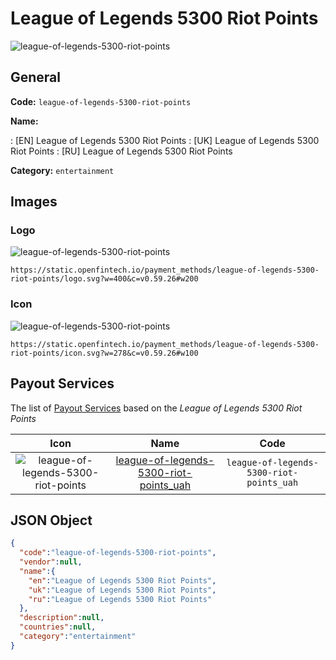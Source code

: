 
# League of Legends 5300 Riot Points 
![league-of-legends-5300-riot-points](https://static.openfintech.io/payment_methods/league-of-legends-5300-riot-points/logo.svg?w=400&c=v0.59.26#w200)  

## General 
**Code:** `league-of-legends-5300-riot-points` 
 
**Name:** 
 
:	[EN] League of Legends 5300 Riot Points 
:	[UK] League of Legends 5300 Riot Points 
:	[RU] League of Legends 5300 Riot Points 
 
**Category:** `entertainment` 
 

## Images 

### Logo 
![league-of-legends-5300-riot-points](https://static.openfintech.io/payment_methods/league-of-legends-5300-riot-points/logo.svg?w=400&c=v0.59.26#w200)  

```
https://static.openfintech.io/payment_methods/league-of-legends-5300-riot-points/logo.svg?w=400&c=v0.59.26#w200
```  

### Icon 
![league-of-legends-5300-riot-points](https://static.openfintech.io/payment_methods/league-of-legends-5300-riot-points/icon.svg?w=278&c=v0.59.26#w100)  

```
https://static.openfintech.io/payment_methods/league-of-legends-5300-riot-points/icon.svg?w=278&c=v0.59.26#w100
```  

## Payout Services 
 
The list of [Payout Services](/payout-services/) based on the _League of Legends 5300 Riot Points_ 

|Icon|Name|Code| 
|:---:|:---:|:---:| 
|![league-of-legends-5300-riot-points](https://static.openfintech.io/payout_methods/league-of-legends-5300-riot-points/icon.png?w=278&c=v0.59.26#w40) |[league-of-legends-5300-riot-points_uah](/payout-services/league-of-legends-5300-riot-points_uah/)|`league-of-legends-5300-riot-points_uah`| 
 

## JSON Object 

```json
{
  "code":"league-of-legends-5300-riot-points",
  "vendor":null,
  "name":{
    "en":"League of Legends 5300 Riot Points",
    "uk":"League of Legends 5300 Riot Points",
    "ru":"League of Legends 5300 Riot Points"
  },
  "description":null,
  "countries":null,
  "category":"entertainment"
}
```  
